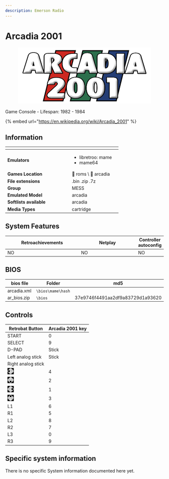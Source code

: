 ```yaml
---
description: Emerson Radio
---
```


# Arcadia 2001

<div align="left">

<figure><picture><source srcset="https://raw.githubusercontent.com/fabricecaruso/es-theme-carbon/91d85c7849cc550b0cac4e75cb8e0923d3b61b5e/art/logos/arcadia-w.svg" media="(prefers-color-scheme: dark)"><img src="https://raw.githubusercontent.com/fabricecaruso/es-theme-carbon/52ff37c9e265587d006945a2ba695b5a962b3a3d/art/logos/arcadia.svg" alt=""></picture><figcaption></figcaption></figure>

</div>

Game Console - Lifespan: 1982 - 1984

{% embed url="https://en.wikipedia.org/wiki/Arcadia_2001" %}

## Information

<table data-header-hidden><thead><tr><th width="191"></th><th></th><th data-hidden></th></tr></thead><tbody><tr><td><strong>Emulators</strong></td><td><ul><li>libretroo: mame</li><li>mame64</li></ul></td><td></td></tr><tr><td><strong>Games Location</strong></td><td><span data-gb-custom-inline data-tag="emoji" data-code="1f4c1">📁</span> roms \ <span data-gb-custom-inline data-tag="emoji" data-code="1f4c2">📂</span> arcadia</td><td></td></tr><tr><td><strong>File extensions</strong></td><td>.bin .zip .7z</td><td></td></tr><tr><td><strong>Group</strong></td><td>MESS</td><td></td></tr><tr><td><strong>Emulated Model</strong></td><td>arcadia</td><td></td></tr><tr><td><strong>Softlists available</strong></td><td>arcadia</td><td></td></tr><tr><td><strong>Media Types</strong></td><td>cartridge</td><td></td></tr></tbody></table>

## System Features

<table><thead><tr><th width="245">Retroachievements</th><th width="200">Netplay</th><th>Controller autoconfig</th></tr></thead><tbody><tr><td>NO</td><td>NO</td><td>NO</td></tr></tbody></table>

## BIOS

<table><thead><tr><th width="209.55555555555557">bios file</th><th width="189">Folder</th><th>md5</th></tr></thead><tbody><tr><td>arcadia.xml</td><td><code>\bios\mame\hash</code></td><td></td></tr><tr><td>ar_bios.zip</td><td><code>\bios</code></td><td>37e9746f4491aa2df9a83729d1a93620</td></tr></tbody></table>

## Controls

| Retrobat Button                                | Arcadia 2001 key |
| ---------------------------------------------- | ---------------- |
| START                                          | 0                |
| SELECT                                         | 9                |
| D-PAD                                          | Stick            |
| Left analog stick                              | Stick            |
| Right analog stick                             |                  |
| ![](<../../../.gitbook/assets/image (48).png>) | 4                |
| ![](<../../../.gitbook/assets/image (30).png>) | 2                |
| ![](<../../../.gitbook/assets/image (16).png>) | 1                |
| ![](<../../../.gitbook/assets/image (50).png>) | 3                |
| L1                                             | 6                |
| R1                                             | 5                |
| L2                                             | 8                |
| R2                                             | 7                |
| L3                                             | 0                |
| R3                                             | 9                |

## Specific system information

There is no specific System information documented here yet.
